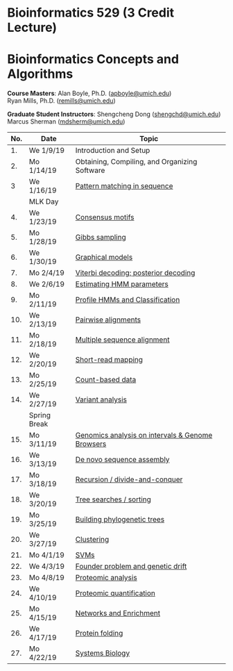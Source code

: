 # Bioinformatics 529 (3 Credit Lecture)
# Bioinformatics Concepts and Algorithms

**Course Masters**:  	Alan Boyle, Ph.D. (apboyle@umich.edu)  
                      Ryan Mills, Ph.D. (remills@umich.edu)

**Graduate Student Instructors**: 	Shengcheng Dong (shengchd@umich.edu)
                                    Marcus Sherman (mdsherm@umich.edu)

| No. | Date         | Topic	                                                                            | 
|-----|--------------|------------------------------------------------------------------------------------|
|1.   |We 1/9/19     | Introduction and Setup                                                             |
|2.   |Mo 1/14/19    | Obtaining, Compiling, and Organizing Software                                      |
|3    |We 1/16/19	   | [Pattern matching in sequence](classes/class_3/class3.ipynb)                       |
|     |MLK Day       | 		                                                                                |
|4.   |We 1/23/19	   | [Consensus motifs](classes/class_4/class4.ipynb)		                                |
|5.   |Mo 1/28/19	   | [Gibbs sampling](classes/class_5/class5.ipynb)	                                    |
|6.   |We 1/30/19	   | [Graphical models](classes/class_6/class6.ipynb)                                   |
|7.   |Mo 2/4/19	   | [Viterbi decoding; posterior decoding](classes/class_7/class7.ipynb)               |
|8.   |We 2/6/19	   | [Estimating HMM parameters](classes/class_8/class8.ipynb)                          |
|9.   |Mo 2/11/19	   | [Profile HMMs and Classification](classes/class_9/class9.ipynb)	                  |
|10.  |We 2/13/19	   | [Pairwise alignments](classes/class_10/class10.ipynb)                              |
|11.  |Mo 2/18/19	   | [Multiple sequence alignment](classes/class_11/class11.ipynb)                      |
|12.  |We 2/20/19	   | [Short-read mapping](classes/class_12/class12.ipynb)                               |
|13.  |Mo 2/25/19	   | [Count-based data](classes/class_13/class13.ipynb)	                                |
|14.  |We 2/27/19	   | [Variant analysis](classes/class_14/class14.ipynb)		                              |
|     |Spring Break  | 		                                                                                |
|15.  |Mo 3/11/19	   | [Genomics analysis on intervals & Genome Browsers](classes/class_15/class15.ipynb) |
|16.  |We 3/13/19	   | [De novo sequence assembly](classes/class_16/class16.ipynb)		                    |
|17.  |Mo 3/18/19	   | [Recursion / divide-and-conquer](classes/class_17/class17.ipynb)                   |
|18.  |We 3/20/19	   | [Tree searches / sorting](classes/class_18/class18.ipynb)		 		                  |
|19.  |Mo 3/25/19	   | [Building phylogenetic trees](classes/class_19/class19.ipynb)                      |
|20.  |We 3/27/19	   | [Clustering](classes/class_20/class20.ipynb)	                                      |
|21.  |Mo 4/1/19	   | [SVMs](classes/class_21/class21.ipynb)	                                            |
|22.  |We 4/3/19	   | [Founder problem and genetic drift](classes/class_22/class22.ipynb)                |
|23.  |Mo 4/8/19	   | [Proteomic analysis](classes/class_23/class23.ipynb)	                              |
|24.  |We 4/10/19	   | [Proteomic quantification](classes/class_24/class24.ipynb)                         |
|25.  |Mo 4/15/19	   | [Networks and Enrichment](classes/class_25/class25.ipynb)                          |
|26.  |We 4/17/19	   | [Protein folding](classes/class_26/class26.ipynb)                                  |
|27.  |Mo 4/22/19	   | [Systems Biology](classes/class_27/class27.ipynb)		                              |

